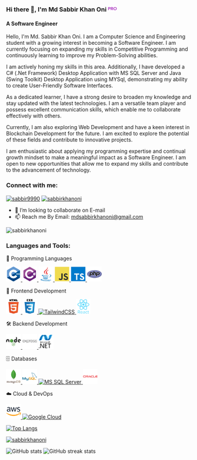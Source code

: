 ### Hi there 👋, I'm Md Sabbir Khan Oni    	     					  <a href='https://github.com/pricing'><img src='https://raw.githubusercontent.com/acervenky/animated-github-badges/master/assets/pro.gif' margin-left='5' width='24' height='16'></a>
#### A Software Engineer

Hello, I'm Md. Sabbir Khan Oni. I am a Computer Science and Engineering student with a growing interest in becoming a Software Engineer. I am currently focusing on expanding my skills in Competitive Programming and continuously learning to improve my Problem-Solving abilities.

I am actively honing my skills in this area. Additionally, I have developed a C# (.Net Framework) Desktop Application with MS SQL Server and Java (Swing Toolkit) Desktop Application using MYSql, demonstrating my ability to create User-Friendly Software Interfaces.

As a dedicated learner, I have a strong desire to broaden my knowledge and stay updated with the latest technologies. I am a versatile team player and possess excellent communication skills, which enable me to collaborate effectively with others.

Currently, I am also exploring Web Development and have a keen interest in Blockchain Development for the future. I am excited to explore the potential of these fields and contribute to innovative projects.

I am enthusiastic about applying my programming expertise and continual growth mindset to make a meaningful impact as a Software Engineer. I am open to new opportunities that allow me to expand my skills and contribute to the advancement of technology.

<h3 align="left">Connect with me:</h3>
<a href="https://codeforces.com/profile/sabbir9990" target="blank"><img align="center" src="https://raw.githubusercontent.com/rahuldkjain/github-profile-readme-generator/master/src/images/icons/Social/codeforces.svg" alt="sabbir9990" height="30" width="40" /></a>
<a href="https://www.leetcode.com/sabbirkhanoni" target="blank"><img align="center" src="https://raw.githubusercontent.com/rahuldkjain/github-profile-readme-generator/master/src/images/icons/Social/leet-code.svg" alt="sabbirkhanoni" height="30" width="40" /></a>
</p>

- 👯 I’m looking to collaborate on E-mail
- 📫 Reach me By Email: mdsabbirkhanoni@gmail.com

<p align="left"> <img src="https://komarev.com/ghpvc/?username=sabbirkhanoni&label=Profile%20views&color=0e75b6&style=flat" alt="sabbirkhanoni" /> </p>
<p align="left">

<h3 align="left">Languages and Tools:</h3>
🚀 Programming Languages
<p align="left"> <a href="https://www.w3schools.com/cpp/" target="_blank" rel="noreferrer"> <img src="https://raw.githubusercontent.com/devicons/devicon/master/icons/cplusplus/cplusplus-original.svg" alt="C++" width="40" height="40"/> </a> <a href="https://www.w3schools.com/cs/" target="_blank" rel="noreferrer"> <img src="https://raw.githubusercontent.com/devicons/devicon/master/icons/csharp/csharp-original.svg" alt="C#" width="40" height="40"/> </a> <a href="https://www.java.com" target="_blank" rel="noreferrer"> <img src="https://raw.githubusercontent.com/devicons/devicon/master/icons/java/java-original.svg" alt="Java" width="40" height="40"/> </a> <a href="https://developer.mozilla.org/en-US/docs/Web/JavaScript" target="_blank" rel="noreferrer"> <img src="https://raw.githubusercontent.com/devicons/devicon/master/icons/javascript/javascript-original.svg" alt="JavaScript" width="40" height="40"/> </a> <a href="https://www.typescriptlang.org/" target="_blank" rel="noreferrer"> <img src="https://raw.githubusercontent.com/devicons/devicon/master/icons/typescript/typescript-original.svg" alt="TypeScript" width="40" height="40"/> </a> <a href="https://www.php.net" target="_blank" rel="noreferrer"> <img src="https://raw.githubusercontent.com/devicons/devicon/master/icons/php/php-original.svg" alt="PHP" width="40" height="40"/> </a> </p>
🎨 Frontend Development
<p align="left"> <a href="https://www.w3.org/html/" target="_blank" rel="noreferrer"> <img src="https://raw.githubusercontent.com/devicons/devicon/master/icons/html5/html5-original-wordmark.svg" alt="HTML5" width="40" height="40"/> </a> <a href="https://www.w3schools.com/css/" target="_blank" rel="noreferrer"> <img src="https://raw.githubusercontent.com/devicons/devicon/master/icons/css3/css3-original-wordmark.svg" alt="CSS3" width="40" height="40"/> </a> <a href="https://tailwindcss.com/" target="_blank" rel="noreferrer"> <img src="https://www.vectorlogo.zone/logos/tailwindcss/tailwindcss-icon.svg" alt="TailwindCSS" width="40" height="40"/> </a> <a href="https://reactjs.org/" target="_blank" rel="noreferrer"> <img src="https://raw.githubusercontent.com/devicons/devicon/master/icons/react/react-original-wordmark.svg" alt="React" width="40" height="40"/> </a> </p>
🛠️ Backend Development
<p align="left"> <a href="https://nodejs.org" target="_blank" rel="noreferrer"> <img src="https://raw.githubusercontent.com/devicons/devicon/master/icons/nodejs/nodejs-original-wordmark.svg" alt="Node.js" width="40" height="40"/> </a> <a href="https://expressjs.com" target="_blank" rel="noreferrer"> <img src="https://raw.githubusercontent.com/devicons/devicon/master/icons/express/express-original-wordmark.svg" alt="Express.js" width="40" height="40"/> </a> <a href="https://dotnet.microsoft.com/" target="_blank" rel="noreferrer"> <img src="https://raw.githubusercontent.com/devicons/devicon/master/icons/dot-net/dot-net-original-wordmark.svg" alt=".NET" width="40" height="40"/> </a> </p>
🗄️ Databases
<p align="left"> <a href="https://www.mongodb.com/" target="_blank" rel="noreferrer"> <img src="https://raw.githubusercontent.com/devicons/devicon/master/icons/mongodb/mongodb-original-wordmark.svg" alt="MongoDB" width="40" height="40"/> </a> <a href="https://www.mysql.com/" target="_blank" rel="noreferrer"> <img src="https://raw.githubusercontent.com/devicons/devicon/master/icons/mysql/mysql-original-wordmark.svg" alt="MySQL" width="40" height="40"/> </a> <a href="https://www.microsoft.com/en-us/sql-server" target="_blank" rel="noreferrer"> <img src="https://www.svgrepo.com/show/303229/microsoft-sql-server-logo.svg" alt="MS SQL Server" width="40" height="40"/> </a> <a href="https://www.oracle.com/" target="_blank" rel="noreferrer"> <img src="https://raw.githubusercontent.com/devicons/devicon/master/icons/oracle/oracle-original.svg" alt="Oracle" width="40" height="40"/> </a> </p>
☁️ Cloud & DevOps
<p align="left"> <a href="https://aws.amazon.com" target="_blank" rel="noreferrer"> <img src="https://raw.githubusercontent.com/devicons/devicon/master/icons/amazonwebservices/amazonwebservices-original-wordmark.svg" alt="AWS" width="40" height="40"/> </a> <a href="https://cloud.google.com" target="_blank" rel="noreferrer"> <img src="https://www.vectorlogo.zone/logos/google_cloud/google_cloud-icon.svg" alt="Google Cloud" width="40" height="40"/> </a> </p>

[![Top Langs](https://github-readme-stats.vercel.app/api/top-langs/?username=sabbirkhanoni)](https://github.com/anuraghazra/github-readme-stats)

<p align="left"> <a href="https://github.com/ryo-ma/github-profile-trophy"><img src="https://github-profile-trophy.vercel.app/?username=sabbirkhanoni" alt="sabbirkhanoni" /></a> </p>

![GitHub stats](https://github-readme-stats.vercel.app/api?username=sabbirkhanoni&show_icons=true&count_private=true)  ![GitHub streak stats](https://github-readme-streak-stats.herokuapp.com/?user=sabbirkhanoni) 


